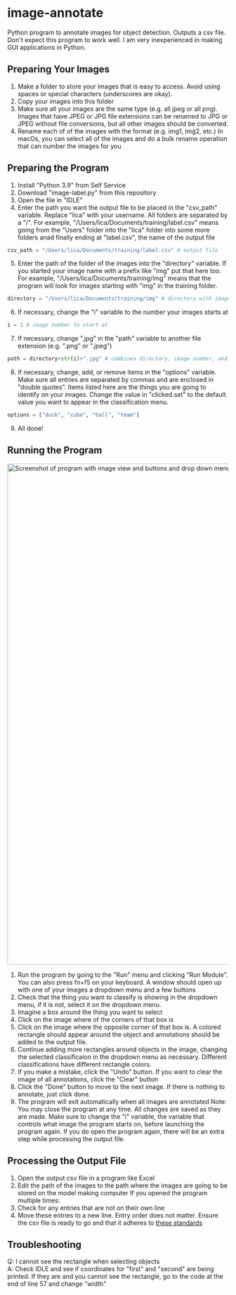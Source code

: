 # image-annotate
Python program to annotate images for object detection. Outputs a csv file. Don't expect this program to work well. I am very inexperienced in making GUI applications in Python.

## Preparing Your Images

  1. Make a folder to store your images that is easy to access. Avoid using spaces or special characters (underscores are okay).
  2. Copy your images into this folder
  3. Make sure all your images are the same type (e.g. all jpeg or all png). Images that have JPEG or JPG file extensions can be renamed to JPG or JPEG without file conversions, but all other images should be converted.
  4. Rename each of of the images with the format <prefix><index number> (e.g. img1, img2, etc.)
  In macOs, you can select all of the images and do a bulk rename operation that can number the images for you
  
## Preparing the Program
  
  1. Install "Python 3.9" from Self Service
  2. Download "image-label.py" from this repository
  3. Open the file in "IDLE"
  4. Enter the path you want the output file to be placed in the "csv_path" variable. Replace "lica" with your username. All folders are separated by a "/". For example, "/Users/lica/Documents/training/label.csv" means going from the "Users" folder into the "lica" folder into some more folders anad finally ending at "label.csv", the name of the output file  
  ```python
  csv_path = "/Users/lica/Documents/training/label.csv" # output file
  ```
  5. Enter the path of the folder of the images into the "directory" variable. If you started your image name with a prefix like "img" put that here too. For example, "/Users/lica/Documents/training/img" means that the program will look for images starting with "img" in the training folder.  
  ```python
  directory = "/Users/lica/Documents/training/img" # directory with images plus any prefix
  ```
  6. If necessary, change the "i" variable to the number your images starts at
  ```python
  i = 1 # image number to start at
  ```
  7. If necessary, change ".jpg" in the "path" variable to another file extension (e.g. ".png" or ".jpeg")  
  ```python
  path = directory+str(i)+".jpg" # combines directory, image number, and file extension
  ```
  8. If necessary, change, add, or remove items in the "options" variable. Make sure all entries are separated by commas and are enclosed in "double quotes". Items listed here are the things you are going to identify on your images. Change the value in "clicked.set" to the default value you want to appear in the classification menu.  
  ```python
  options = ["duck", "cube", "ball", "team"]
  ```
  9. All done!
  
## Running the Program
  <img width="1142" alt="Screenshot of program with image view and buttons and drop down menu" src="https://user-images.githubusercontent.com/49379586/141716170-693d31e4-52aa-4fa4-9e5d-5a1b89416f2b.png">

  1. Run the program by going to the "Run" menu and clicking "Run Module". You can also press fn+f5 on your keyboard. A window should open up with one of your images a dropdown menu and a few buttons
  2. Check that the thing you want to classify is showing in the dropdown menu, if it is not, select it on the dropdown menu.
  3. Imagine a box around the thing you want to select
  4. Click on the image where of the corners of that box is
  5. Click on the image where the opposite corner of that box is. A colored rectangle should appear around the object and annotations should be added to the output file.
  6. Continue adding more rectangles around objects in the image, changing the selected classificaion in the dropdown menu as necessary. Different classifications have different rectangle colors.
  7. If you make a mistake, click the "Undo" button. If you want to clear the image of all annotations, click the "Clear" button
  8. Click the "Done" button to move to the next image. If there is nothing to annotate, just click done.
  9. The program will exit automatically when all images are annotated
  Note: You may close the program at any time. All changes are saved as they are made. Make sure to change the "i" variable, the variable that controls what image the program starts on, before launching the program again. If you do open the program again, there will be an extra step while processing the output file.
  
## Processing the Output File
  1. Open the output csv file in a program like Excel
  2. Edit the path of the images to the path where the images are going to be stored on the model making computer
  If you opened the program multiple times:
  1. Check for any entries that are not on their own line
  2. Move these entries to a new line. Entry order does not matter.
  Ensure the csv file is ready to go and that it adheres to [these standards](https://cloud.google.com/vision/automl/object-detection/docs/prepare)
  
## Troubleshooting
  Q: I cannot see the rectangle when selecting objects  
  A: Check IDLE and see if coordinates for "first" and "second" are being printed. If they are and you cannot see the rectangle, go to the code at the end of line 57 and change "width"
  
  

